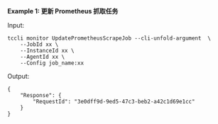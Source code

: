 **Example 1: 更新 Prometheus 抓取任务**



Input: 

```
tccli monitor UpdatePrometheusScrapeJob --cli-unfold-argument  \
    --JobId xx \
    --InstanceId xx \
    --AgentId xx \
    --Config job_name:xx
```

Output: 
```
{
    "Response": {
        "RequestId": "3e0dff9d-9ed5-47c3-beb2-a42c1d69e1cc"
    }
}
```

